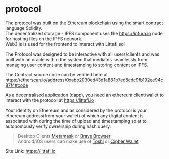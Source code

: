 # protocol

The protocol was built on the Ethereum blockchain using the smart contract language Solidity. <br>
The decentralized storage - IPFS component uses the https://infura.io node for hosting files on the IPFS network. <br> 
Web3.js is used for the frontend to interact with Littafi.sol <br>

The Protocol was designed to be interactive with all users/clients and was built with an oracle within the system that mediates seamlessly from managing user content and timestamping to storing content on IPFS. <br>

The Contract source code can be verified here at https://etherscan.io/address/0xabb2030ed43d1a881b7ed5cdc9fb192ee94c87f4#code<br>

As a decentralised application (dapp), you need an ethereum client/wallet to interact with the protocol at https://littafi.io <br>

Your identity on Ethereum and as considered by the protocol is your ethereum address(from your wallet) of which any digital content is associated with during the time of upload and timestamping so at to autonomously verify ownership during hash query. <br>

> Desktop Clients <a href="https://metamask.io">Metamask</a> or <a href="https://www.brave.com">Brave Browser</a> <br>
> Android/iOS users can make use of <a href="https://www.toshi.org">Toshi</a> or <a href="https://www.cipherbrowser.com">Cipher Wallet</a>

Site Link: https://littafi.io
